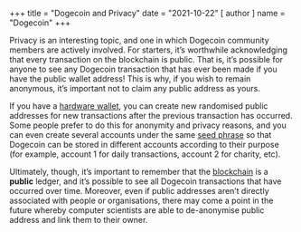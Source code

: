 +++
title = "Dogecoin and Privacy"
date = "2021-10-22"
[ author ]
  name = "Dogecoin"
+++

Privacy is an interesting topic, and one in which Dogecoin community members are actively involved. For starters, it’s worthwhile acknowledging that every transaction on the blockchain is public. That is, it’s possible for anyone to see any Dogecoin transaction that has ever been made if you have the public wallet address! This is why, if you wish to remain anonymous, it’s important not to claim any public address as yours. 

If you have a [hardware wallet](/dogepedia/articles/dogecoin-hardware-wallets), you can create new randomised public addresses for new transactions after the previous transaction has occurred. Some people prefer to do this for anonymity and privacy reasons, and you can even create several accounts under the same [seed phrase](/dogepedia/articles/how-to-backup-a-wallet) so that Dogecoin can be stored in different accounts according to their purpose (for example, account 1 for daily transactions, account 2 for charity, etc). 

Ultimately, though, it’s important to remember that the [blockchain](/dogepedia/articles/what-is-a-blockchain) is a **public** ledger, and it’s possible to see all Dogecoin transactions that have occurred over time. Moreover, even if public addresses aren’t directly associated with people or organisations, there may come a point in the future whereby computer scientists are able to de-anonymise public address and link them to their owner.
